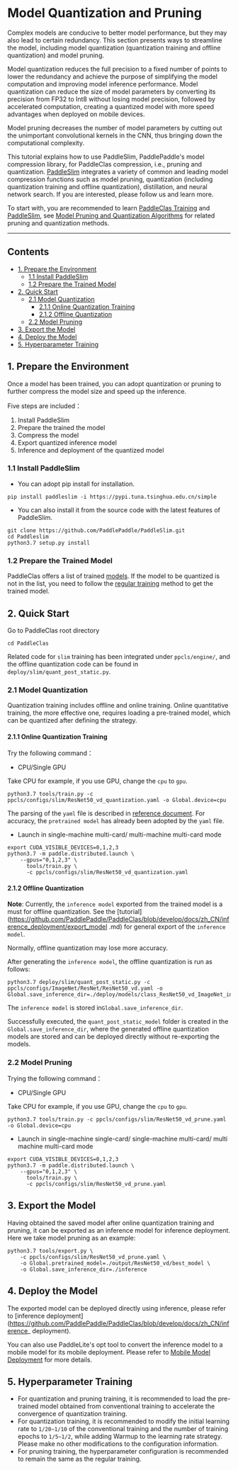 # Model Quantization and Pruning

Complex models are conducive to better model performance, but they may also lead to certain redundancy. This section presents ways to streamline the model, including model quantization (quantization training and offline quantization) and model pruning.

Model quantization reduces the full precision to a fixed number of points to lower the redundancy and achieve the purpose of simplifying the model computation and improving model inference performance. Model quantization can reduce the size of model parameters by converting its precision from FP32 to Int8 without losing model precision, followed by accelerated computation, creating a quantized model with more speed advantages when deployed on mobile devices.

Model pruning decreases the number of model parameters by cutting out the unimportant convolutional kernels in the CNN, thus bringing down the computational complexity.

This tutorial explains how to use PaddleSlim, PaddlePaddle's model compression library, for PaddleClas compression, i.e., pruning and quantization. [PaddleSlim](https://github.com/PaddlePaddle/PaddleSlim) integrates a variety of common and leading model compression functions such as model pruning, quantization (including quantization training and offline quantization), distillation, and neural network search. If you are interested, please follow us and learn more.

To start with, you are recommended to learn [PaddleClas Training](https://github.com/PaddlePaddle/PaddleClas/blob/develop/docs/zh_CN/models_training/classification.md) and [PaddleSlim](https://paddleslim.readthedocs.io/zh_CN/latest/index.html), see [Model Pruning and Quantization Algorithms](https://github.com/PaddlePaddle/PaddleClas/blob/develop/docs/zh_CN/algorithm_introduction/model_prune_quantization.md) for related pruning and quantization methods.

------

## Contents

- [1. Prepare the Environment](https://github.com/PaddlePaddle/PaddleClas/blob/develop/docs/zh_CN/advanced_tutorials/model_prune_quantization.md#1)
  - [1.1 Install PaddleSlim](https://github.com/PaddlePaddle/PaddleClas/blob/develop/docs/zh_CN/advanced_tutorials/model_prune_quantization.md#1.1)
  - [1.2 Prepare the Trained Model](https://github.com/PaddlePaddle/PaddleClas/blob/develop/docs/zh_CN/advanced_tutorials/model_prune_quantization.md#1.2)
- [2. Quick Start](https://github.com/PaddlePaddle/PaddleClas/blob/develop/docs/zh_CN/advanced_tutorials/model_prune_quantization.md#2)
  - [2.1 Model Quantization](https://github.com/PaddlePaddle/PaddleClas/blob/develop/docs/zh_CN/advanced_tutorials/model_prune_quantization.md#2.1)
    - [2.1.1 Online Quantization Training](https://github.com/PaddlePaddle/PaddleClas/blob/develop/docs/zh_CN/advanced_tutorials/model_prune_quantization.md#2.1.1)
    - [2.1.2 Offline Quantization](https://github.com/PaddlePaddle/PaddleClas/blob/develop/docs/zh_CN/advanced_tutorials/model_prune_quantization.md#2.1.2)
  - [2.2 Model Pruning](https://github.com/PaddlePaddle/PaddleClas/blob/develop/docs/zh_CN/advanced_tutorials/model_prune_quantization.md#2.2)
- [3. Export the Model](https://github.com/PaddlePaddle/PaddleClas/blob/develop/docs/zh_CN/advanced_tutorials/model_prune_quantization.md#3)
- [4. Deploy the Model](https://github.com/PaddlePaddle/PaddleClas/blob/develop/docs/zh_CN/advanced_tutorials/model_prune_quantization.md#4)
- [5. Hyperparameter Training](https://github.com/PaddlePaddle/PaddleClas/blob/develop/docs/zh_CN/advanced_tutorials/model_prune_quantization.md#5)

## 1. Prepare the Environment

Once a model has been trained, you can adopt quantization or pruning to further compress the model size and speed up the inference.

Five steps are included：

1. Install PaddleSlim
2. Prepare the trained the model
3. Compress the model
4. Export quantized inference model
5. Inference and deployment of the quantized model

### 1.1 Install PaddleSlim

- You can adopt pip install for installation.

```
pip install paddleslim -i https://pypi.tuna.tsinghua.edu.cn/simple
```

- You can also install it from the source code with the latest features of PaddleSlim.

```
git clone https://github.com/PaddlePaddle/PaddleSlim.git
cd Paddleslim
python3.7 setup.py install
```

### 1.2 Prepare the Trained Model

PaddleClas offers a list of trained [models](https://github.com/PaddlePaddle/PaddleClas/blob/develop/docs/zh_CN/models/models_intro.md). If the model to be quantized is not in the list, you need to follow the [regular training](https://github.com/PaddlePaddle/PaddleClas/blob/develop/docs/zh_CN/models_training/classification.md) method to get the trained model.

## 2. Quick Start

Go to PaddleClas root directory

```shell
cd PaddleClas
```

Related code for `slim` training has been integrated under `ppcls/engine/`, and the offline quantization code can be found in `deploy/slim/quant_post_static.py`.

### 2.1 Model Quantization

Quantization training includes offline and online training. Online quantitative training, the more effective one, requires loading a pre-trained model, which can be quantized after defining the strategy.

#### 2.1.1 Online Quantization Training

Try the following command：

- CPU/Single GPU

Take CPU for example, if you use GPU, change the `cpu` to `gpu`.

```
python3.7 tools/train.py -c ppcls/configs/slim/ResNet50_vd_quantization.yaml -o Global.device=cpu
```

The parsing of the `yaml` file is described in [reference document](https://github.com/PaddlePaddle/PaddleClas/blob/develop/docs/zh_CN/models_training/config_description.md). For accuracy, the `pretrained model` has already been adopted by the `yaml` file.

- Launch in single-machine multi-card/ multi-machine multi-card mode

```
export CUDA_VISIBLE_DEVICES=0,1,2,3
python3.7 -m paddle.distributed.launch \
    --gpus="0,1,2,3" \
      tools/train.py \
      -c ppcls/configs/slim/ResNet50_vd_quantization.yaml
```

#### 2.1.2 Offline Quantization

**Note**: Currently, the `inference model` exported from the trained model is a must for offline quantization. See the [tutorial](https://github.com/PaddlePaddle/PaddleClas/blob/develop/docs/zh_CN/inference_deployment/export_model .md) for general export of the  `inference model`.

Normally, offline quantization may lose more accuracy.

After generating the `inference model`, the offline quantization is run as follows:

```shell
python3.7 deploy/slim/quant_post_static.py -c ppcls/configs/ImageNet/ResNet/ResNet50_vd.yaml -o Global.save_inference_dir=./deploy/models/class_ResNet50_vd_ImageNet_infer
```

The `inference model` is stored in`Global.save_inference_dir`.

Successfully executed, the `quant_post_static_model` folder is created in the `Global.save_inference_dir`, where the generated offline quantization models are stored and can be deployed directly without re-exporting the models.

### 2.2 Model Pruning

Trying the following command：

- CPU/Single GPU

Take CPU for example, if you use GPU, change the `cpu` to `gpu`.

```shell
python3.7 tools/train.py -c ppcls/configs/slim/ResNet50_vd_prune.yaml -o Global.device=cpu
```

- Launch in single-machine single-card/ single-machine multi-card/ multi machine multi-card mode

```shell
export CUDA_VISIBLE_DEVICES=0,1,2,3
python3.7 -m paddle.distributed.launch \
    --gpus="0,1,2,3" \
      tools/train.py \
      -c ppcls/configs/slim/ResNet50_vd_prune.yaml
```

## 3. Export the Model

Having obtained the saved model after online quantization training and pruning, it can be exported as an inference model for inference deployment. Here we take model pruning as an example:

```
python3.7 tools/export.py \
    -c ppcls/configs/slim/ResNet50_vd_prune.yaml \
    -o Global.pretrained_model=./output/ResNet50_vd/best_model \
    -o Global.save_inference_dir=./inference
```

## 4. Deploy the Model

The exported model can be deployed directly using inference, please refer to [inference deployment](https://github.com/PaddlePaddle/PaddleClas/blob/develop/docs/zh_CN/inference_ deployment).

You can also use PaddleLite's opt tool to convert the inference model to a mobile model for its mobile deployment. Please refer to [Mobile Model Deployment](https://github.com/PaddlePaddle/PaddleClas/blob/develop/docs/zh_CN/inference_deployment/paddle_lite_deploy.md ) for more details.

## 5. Hyperparameter Training

- For quantization and pruning training, it is recommended to load the pre-trained model obtained from conventional training to accelerate the convergence of quantization training.
- For quantization training, it is recommended to modify the initial learning rate to `1/20~1/10` of the conventional training and the number of training epochs to `1/5~1/2`, while adding Warmup to the learning rate strategy. Please make no other modifications to the configuration information.
- For pruning training, the hyperparameter configuration is recommended to remain the same as the regular training.
